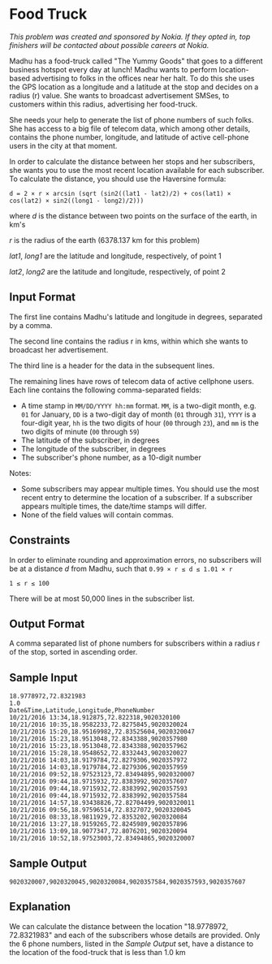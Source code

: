 # Food Truck
*This problem was created and sponsored by Nokia. If they opted in, top finishers will be contacted about possible careers at Nokia.*

Madhu has a food-truck called "The Yummy Goods" that goes to a different business hotspot every day at lunch! Madhu wants to perform location-based advertising to folks in the offices near her halt. To do this she uses the GPS location as a longitude and a latitude at the stop and decides on a radius (r) value. She wants to broadcast advertisement SMSes, to customers within this radius, advertising her food-truck.

She needs your help to generate the list of phone numbers of such folks. She has access to a big file of telecom data, which among other details, contains the phone number, longitude, and latitude of active cell-phone users in the city at that moment.

In order to calculate the distance between her stops and her subscribers, she wants you to use the most recent location available for each subscriber. To calculate the distance, you should use the Haversine formula:

`d = 2 × r × arcsin (sqrt (sin2((lat1 - lat2)/2) + cos(lat1) × cos(lat2) × sin2((long1 - long2)/2)))`

where *d* is the distance between two points on the surface of the earth, in km's

*r* is the radius of the earth (6378.137 km for this problem)

*lat1*, *long1* are the latitude and longitude, respectively, of point 1

*lat2*, *long2* are the latitude and longitude, respectively, of point 2

## Input Format
The first line contains Madhu's latitude and longitude in degrees, separated by a comma.

The second line contains the radius r in kms, within which she wants to broadcast her advertisement.

The third line is a header for the data in the subsequent lines.

The remaining lines have rows of telecom data of active cellphone users. Each line contains the following comma-separated fields:

* A time stamp in `MM/DD/YYYY hh:mm` format. `MM`, is a two-digit month, e.g. `01` for January, `DD` is a two-digit day of month (`01` through `31`), `YYYY` is a four-digit year, `hh` is the two digits of hour (`00` through `23`), and `mm` is the two digits of minute (`00` through `59`)
* The latitude of the subscriber, in degrees
* The longitude of the subscriber, in degrees
* The subscriber's phone number, as a 10-digit number

Notes:
* Some subscribers may appear multiple times. You should use the most recent entry to determine the location of a subscriber. If a subscriber appears multiple times, the date/time stamps will differ.
* None of the field values will contain commas.

## Constraints
In order to eliminate rounding and approximation errors, no subscribers will be at a distance *d* from Madhu, such that `0.99 × r ≤ d ≤ 1.01 × r`

```
1 ≤ r ≤ 100
```

There will be at most 50,000 lines in the subscriber list.

## Output Format
A comma separated list of phone numbers for subscribers within a radius r of the stop, sorted in ascending order.

## Sample Input
```
18.9778972,72.8321983
1.0
Date&Time,Latitude,Longitude,PhoneNumber
10/21/2016 13:34,18.912875,72.822318,9020320100
10/21/2016 10:35,18.9582233,72.8275845,9020320024
10/21/2016 15:20,18.95169982,72.83525604,9020320047
10/21/2016 15:23,18.9513048,72.8343388,9020357980
10/21/2016 15:23,18.9513048,72.8343388,9020357962
10/21/2016 15:28,18.9548652,72.8332443,9020320027
10/21/2016 14:03,18.9179784,72.8279306,9020357972
10/21/2016 14:03,18.9179784,72.8279306,9020357959
10/21/2016 09:52,18.97523123,72.83494895,9020320007
10/21/2016 09:44,18.9715932,72.8383992,9020357607
10/21/2016 09:44,18.9715932,72.8383992,9020357593
10/21/2016 09:44,18.9715932,72.8383992,9020357584
10/21/2016 14:57,18.93438826,72.82704499,9020320011
10/21/2016 09:56,18.97596514,72.8327072,9020320045
10/21/2016 08:33,18.9811929,72.8353202,9020320084
10/21/2016 13:27,18.9159265,72.8245989,9020357896
10/21/2016 13:09,18.9077347,72.8076201,9020320094
10/21/2016 10:52,18.97523003,72.83494865,9020320007
```

## Sample Output
```
9020320007,9020320045,9020320084,9020357584,9020357593,9020357607
```

## Explanation
We can calculate the distance between the location "18.9778972, 72.8321983" and each of the subscribers whose details are provided. Only the 6 phone numbers, listed in the *Sample Output* set, have a distance to the location of the food-truck that is less than 1.0 km
